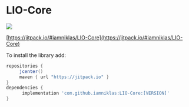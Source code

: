 # LIO-Core

[![](https://jitpack.io/v/iamniklas/LIO-Core.svg)](https://jitpack.io/#iamniklas/LIO-Core)

[https://jitpack.io/#iamniklas/LIO-Core](https://jitpack.io/#iamniklas/LIO-Core)

To install the library add: 
 
   ```gradle
   repositories { 
        jcenter()
        maven { url "https://jitpack.io" }
   }
   dependencies {
         implementation 'com.github.iamniklas:LIO-Core:[VERSION]'
   }
   ```  

